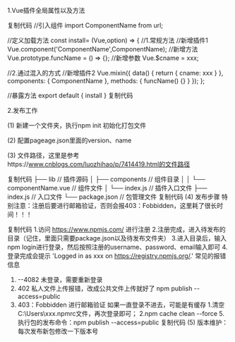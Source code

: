 1.Vue插件全局属性以及方法

复制代码
//引入组件
import ComponentName from url;

//定义加载方法
const install= (Vue,option) => {
   //1.常规方法
   //新增插件1 
   Vue.component('ComponentName',ComponentName);
   //新增方法
   Vue.prototype.funcName = () => {}; 
   //新增参数
   Vue.$cname = xxx;

   //2.通过混入的方式
   //新增插件2
   Vue.mixin({
        data() {
             return {
                  cname: xxx
             }
        },
        components: { ComponentName },
        methods: {
             funcName() {}
        }
   });
};

//暴露方法
export default { install }
复制代码
 

2.发布工作

(1) 新建一个文件夹，执行npm init 初始化打包文件

(2) 配置pageage.json里面的version、name

(3) 文件路径，这里是参考https://www.cnblogs.com/luozhihao/p/7414419.html的文件路径

复制代码
├── lib // 插件源码
│   ├── components // 组件目录
│   │   └── componentName.vue // 组件文件
│   └── index.js  // 插件入口文件
├── index.js // 入口文件
└── package.json  // 包管理文件
复制代码
(4) 发布步骤  特别注意：注册后要进行邮箱验证，否则会报403：Fobbidden，这里耗了很长时间！！！

复制代码
1.访问 https://www.npmjs.com/ 进行注册
2.注册完成，进入待发布的目录（记住，里面只需要package.json以及待发布文件夹）
3.进入目录后，输入npm login进行登录，然后按照注册的username、password、email输入即可
4.登录完成会提示 'Logged in as xxx on https://registry.npmjs.org/.'
  常见的报错信息
  1. --4082 未登录，需要重新登录
  2. 402 私人文件上传报错，改成公共文件上传就好了  npm publish --access=public
  3. 403：Fobbidden 进行邮箱验证
  如果一直登录不进去，可能是有缓存
  1.清空C:\Users\xxx\.npmrc文件，再次登录即可；
  2.npm cache clean --force
5.执行包的发布命令：npm publish --access=public
复制代码
(5) 版本维护：每次发布新包修改一下版本号